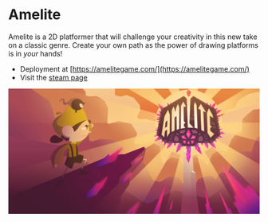 # Amelite
Amelite is a 2D platformer that will challenge your creativity in this new take on a classic genre. Create your own path as the power of drawing platforms is in *your* hands!

- Deployment at [https://amelitegame.com/](https://amelitegame.com/)
- Visit the [steam page](https://amelitegame.com/steam)

![](/public/img/trailer-img.png)
